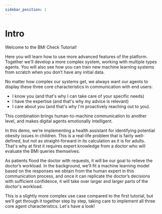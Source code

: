 ```yaml
---
sidebar_position: 1
---
```


# Intro

Welcome to the BMI Check Tutorial!

Here you will learn how to use more advanced features of the platform. Together we'll develop a more complex system, working with multiple types agents.
You will also see how you can train new machine learning systems from scratch when you don’t have any initial data. 

No matter how complex our systems get, we always want our agents to display these three core characteristics in communication with end users:
- I know you (and that's why I can take care of your specific needs)
- I have the expertise (and that's why my advice is relevant)
- I care about you (and that's why I'm proactively reaching out to you).

This combination brings human-to-machine communication to another level, and makes digital agents emotionally intelligent. 

In this demo, we’re implementing a health assistant for identifying potential obesity issues in children. 
This is a real-life problem that is fairly well-defined, but not as straight-forward in its calculation as it is for adults.
That's why at first it requires expert knowledge from a doctor who will evaluate the BMI queries themselves.


As patients flood the doctor with requests, it will be our goal to relieve the doctor’s workload. 
In the background, we'll fit a machine learning model based on the responses we obtain from the human expert in this communication process, 
and once it can replicate the doctor’s decisions with sufficient confidence, it will take over larger and larger parts of the doctor's workload.


This is a slightly more complex use case compared to the first tutorial, but we’ll get through it together step by step,
taking care to implement all three core agent characteristics. Let's have a look!
